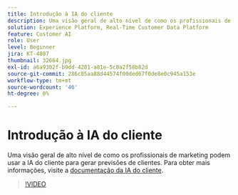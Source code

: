 ```yaml
---
title: Introdução à IA do cliente
description: Uma visão geral de alto nível de como os profissionais de marketing podem usar a IA do cliente para gerar previsões de clientes.
solution: Experience Platform, Real-Time Customer Data Platform
feature: Customer AI
role: User
level: Beginner
jira: KT-4807
thumbnail: 32664.jpg
exl-id: a6a9302f-b9dd-4201-a81e-5c8a2f58b82d
source-git-commit: 286c85aa88d44574f00ded67f0de8e0c945a153e
workflow-type: tm+mt
source-wordcount: '46'
ht-degree: 0%

---
```


# Introdução à IA do cliente

Uma visão geral de alto nível de como os profissionais de marketing podem usar a IA do cliente para gerar previsões de clientes. Para obter mais informações, visite a [documentação da IA do cliente](https://experienceleague.adobe.com/docs/experience-platform/intelligent-services/customer-ai/overview.html?lang=pt-BR).

>[!VIDEO](https://video.tv.adobe.com/v/32664?learn=on&enablevpops)
